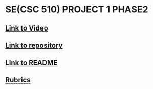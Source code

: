 # SE(CSC 510) PROJECT 1 PHASE2

## [Link to Video](https://www.youtube.com/watch?v=nGqrUuQ8I0o)

## [Link to repository](https://github.com/sachindoddaguni/application-tracking-system)

## [Link to README](https://github.com/sachindoddaguni/application-tracking-system/blob/main/readme.md)

## [Rubrics](https://github.com/sachindoddaguni/application-tracking-system/blob/main/Project2_Rubrics.md)